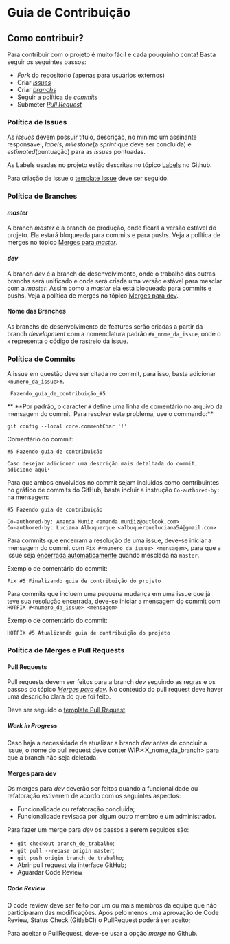 # Guia de Contribuição

## Como contribuir?

Para contribuir com o projeto é muito fácil e cada pouquinho conta! Basta seguir os seguintes passos:

* *Fork* do repositório (apenas para usuários externos)
* Criar [*issues*](CONTRIBUTING.md#política-de-issues)
* Criar [*branchs*](CONTRIBUTING.md#política-de-branches)
* Seguir a política de [*commits*](CONTRIBUTING.md#política-de-commits)
* Submeter [*Pull Request*](CONTRIBUTING.md#política-de-merges-e-pull-requests)


### Política de Issues

As *issues* devem possuir título, descrição, no mínimo um assinante responsável, *labels*,  *milestone*(a *sprint* que deve ser concluída) e *estimated*(puntuação) para as *issues* pontuadas.

As Labels usadas no projeto estão descritas no tópico [Labels](https://github.com/DesenhoSoftware-2018-2/wiki/labels) no Github.

Para criação de issue o [template Issue](issueTemplate.md) deve ser seguido.


### Política de Branches

#### *master*

A branch *master* é a branch de produção, onde ficará a versão estável do projeto. Ela estará bloqueada para commits e para pushs.
Veja a política de merges no tópico [Merges para *master*](CONTRIBUTING.md#merges-para-master).

#### *dev*

A branch *dev* é a branch de desenvolvimento, onde o trabalho das outras branchs será unificado e onde será criada uma versão estável para mesclar com a *master*.
Assim como a *master* ela está bloqueada para commits e pushs.
Veja a política de merges no tópico [Merges para dev](CONTRIBUTING.md#merges-para-dev)</a>.

#### Nome das Branches

As branchs de desenvolvimento de features serão criadas a partir da branch *development* com a nomenclatura padrão `#x_nome_da_issue`, onde o `x` representa o código de rastreio da issue.

### Política de Commits

A issue em questão deve ser citada no commit, para isso, basta adicionar `<numero_da_issue>#`.

```
 Fazendo_guia_de_contribuição_#5
```

** \*\*Por padrão, o caracter `#` define uma linha de comentário no arquivo da mensagem do commit. Para resolver este problema, use o commando:**
```
git config --local core.commentChar '!'
```

Comentário do commit:
```
#5 Fazendo guia de contribuição

Caso desejar adicionar uma descrição mais detalhada do commit, adicione aqui¹
```

Para que ambos envolvidos no commit sejam incluidos como contribuintes no gráfico de commits do GitHub, basta incluir a instrução `Co-authored-by:` na mensagem:

```
#5 Fazendo guia de contribuição

Co-authored-by: Amanda Muniz <amanda.muniiz@outlook.com>
Co-authored-by: Luciana Albuquerque <albuquerqueluciana54@gmail.com>

```


Para commits que encerram a resolução de uma issue, deve-se iniciar a mensagem do commit com `Fix #<numero_da_issue> <mensagem>`, para que a issue seja [encerrada automaticamente](https://help.github.com/articles/closing-issues-using-keywords/) quando mesclada na `master`.

Exemplo de comentário do commit:
```
Fix #5 Finalizando guia de contribuição do projeto
```

Para commits que incluem uma pequena mudança em uma issue que já teve sua resolução encerrada, deve-se iniciar a mensagem do commit com `HOTFIX #<numero_da_issue> <mensagem>`

Exemplo de comentário do commit:
```
HOTFIX #5 Atualizando guia de contribuição do projeto
```

### Política de Merges e Pull Requests

#### Pull Requests

Pull requests devem ser feitos para a branch *dev* seguindo as regras e os passos do tópico [*Merges para dev*](CONTRIBUTING.md#merges-para-dev). No conteúdo do pull request deve haver uma descrição clara do que foi feito.

Deve ser seguido o [template Pull Request](PULL_REQUEST_TEMPLATE.md).

##### Work in Progress

Caso haja a necessidade de atualizar a branch *dev* antes de concluir a issue, o nome do pull request deve conter WIP:<X_nome_da_branch> para que a branch não seja deletada.

#### Merges para *dev*
Os merges para *dev* deverão ser feitos quando a funcionalidade ou refatoração estiverem de acordo com os seguintes aspectos:
- Funcionalidade ou refatoração concluída;
- Funcionalidade revisada por algum outro membro e um administrador.

Para fazer um merge para *dev* os passos a serem seguidos são:
- `git checkout branch_de_trabalho`;
- `git pull --rebase origin master`;
- `git push origin branch_de_trabalho`;
- Abrir pull request via interface GitHub;
- Aguardar Code Review


##### Code Review
O code review deve ser feito por um ou mais membros da equipe que não participaram das modificações.
Após pelo menos uma aprovação de Code Review, Status Check (GitlabCI) o PullRequest poderá ser aceito;

Para aceitar o PullRequest, deve-se usar a opção *merge* no Github.
